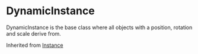 # DynamicInstance
DynamicInstance is the base class where all objects with a position, rotation and scale derive from.

Inherited from [Instance](../Instance)
